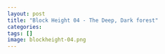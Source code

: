 ```yaml
---
layout: post
title: "Block Height 04 - The Deep, Dark forest"
categories: 
tags: []
image: blockheight-04.png
---
```


